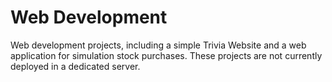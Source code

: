 # Web Development
Web development projects, including a simple Trivia Website and a web application for simulation stock purchases. These projects are not currently deployed in a dedicated server.
